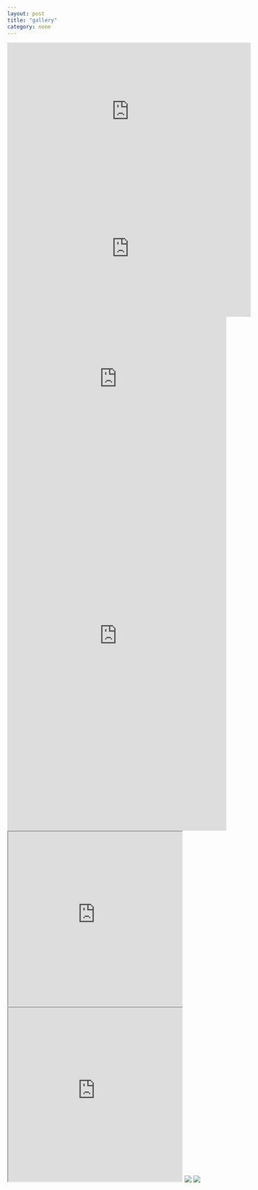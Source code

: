 ```yaml
---
layout: post
title: "gallery"
category: none
---
```


<iframe width="560" height="315" src="https://www.youtube.com/embed/Y65Wu6y7NGc?si=j2OZd-ZUd4Io-ZXL" title="YouTube video player" frameborder="0" allow="accelerometer; autoplay; clipboard-write; encrypted-media; gyroscope; picture-in-picture; web-share" allowfullscreen></iframe>

<iframe width="560" height="315" src="https://www.youtube.com/embed/jRyvms89mlo?si=p2ZYLdZt8G2fLm8J" title="YouTube video player" frameborder="0" allow="accelerometer; autoplay; clipboard-write; encrypted-media; gyroscope; picture-in-picture; web-share" allowfullscreen></iframe>

<div style="padding:56.25% 0 0 0;position:relative;"><iframe src="https://player.vimeo.com/video/869084622?badge=0&amp;autopause=0&amp;quality_selector=1&amp;player_id=0&amp;app_id=58479" frameborder="0" allow="autoplay; fullscreen; picture-in-picture" style="position:absolute;top:0;left:0;width:100%;height:100%;" title="no title"></iframe></div><script src="https://player.vimeo.com/api/player.js"></script>

<div style="padding:177.78% 0 0 0;position:relative;"><iframe src="https://player.vimeo.com/video/884787047?badge=0&amp;autopause=0&amp;quality_selector=1&amp;player_id=0&amp;app_id=58479" frameborder="0" allow="autoplay; fullscreen; picture-in-picture" style="position:absolute;top:0;left:0;width:100%;height:100%;" title="Feedback with Photophone (Copy)"></iframe></div><script src="https://player.vimeo.com/api/player.js"></script>

<iframe src="https://openprocessing.org/sketch/1881578/embed/" width="400" height="400"></iframe>

<iframe src="https://openprocessing.org/sketch/1995110/embed/" width="400" height="400"></iframe>

<img src="https://lh3.googleusercontent.com/pw/ADCreHe4kbJSy3dzCalZP6-d5Wd_xODvZNmqjlUK9wuXesq178Ug9ivcUlCzDMdHs1o0sb60TW7zjLM94fP8-6yfZauW3fpBmosJVLXC3yEz2jHqEDw-0YM=w800-h1066" class="photoembed-maker" >

<img src="https://lh3.googleusercontent.com/pw/ADCreHdHXJWRRqGnEfrdMSUThd8rHb8t1e6UHiwX9ms_BBz-RxTkTFNGCuhE5XM9J1wUlALj0lsCfvlhnbwCGrXsXoakqOYPV2B5EGTTOWpB6rIdcWQ9Fpk=w800-h600" class="photoembed-maker" >